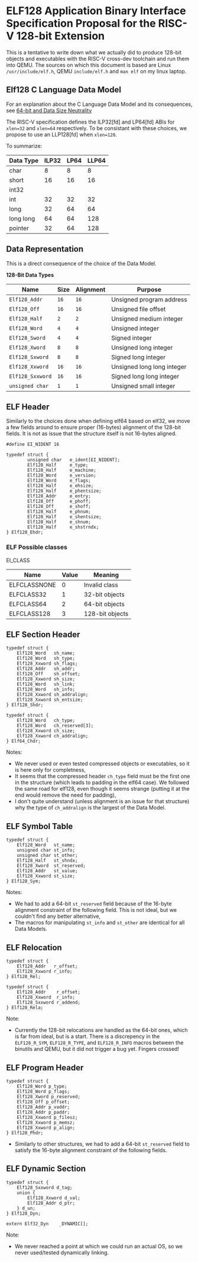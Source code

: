 # ELF128 Application Binary Interface Specification Proposal for the RISC-V 128-bit Extension

This is a tentative to write down what we actually did to produce 128-bit objects and executables with the RISC-V cross-dev toolchain and run them into QEMU.
The sources on which this document is based are Linux `/usr/include/elf.h`, QEMU `include/elf.h` and `man elf` on my linux laptop.


## Elf128 C Language Data Model

For an explanation about the C Language Data Model and its consequences, see [64-bit and Data Size Neutrality](https://unix.org/whitepapers/64bit.html)

The RISC-V specification defines the ILP32[fd] and LP64[fd] ABIs for `xlen=32` and `xlen=64` respectively.
To be consistant with these choices, we propose to use an LLP128[fd] when `xlen=128`.

To summarize:

| Data Type | ILP32 |  LP64 | LLP64 |
| -----     | ----  |  ---- | ----  |
| char      | 8     |  8    | 8     |
| short     | 16    |  16   | 16    |
| int32     |       |       |       |
| int       | 32    |  32   | 32    |
| long      | 32    |  64   | 64    |
| long long | 64    |  64   | 128   |
| pointer   | 32    |  64   | 128   |

## Data Representation

This is a direct consequence of the choice of the Data Model.

**128-Bit Data Types**

| Name             | Size   | Alignment   | Purpose                    |
| --------------   | ------ | ----------- | -------------------------- |
| `Elf128_Addr`    | `16`   | `16`        | Unsigned program address   |
| `Elf128_Off`     | `16`   | `16`        | Unsigned file offset       |
| `Elf128_Half`    | `2`    | `2`         | Unsigned medium integer    |
| `Elf128_Word`    | `4`    | `4`         | Unsigned integer           |
| `Elf128_Sword`   | `4`    | `4`         | Signed integer             |
| `Elf128_Xword`   | `8`    | `8`         | Unsigned long integer      |
| `Elf128_Sxword`  | `8`    | `8`         | Signed long integer        |
| `Elf128_Xxword`  | `16`   | `16`        | Unsigned long long integer |
| `Elf128_Sxxword` | `16`   | `16`        | Signed long long integer   |
| `unsigned char`  | `1`    | `1`         | Unsigned small integer     |


## ELF Header

Similarly to the choices done when defining elf64 based on elf32, we move a few fields around to ensure proper (16-bytes) alignment of the 128-bit fields.
It is not as issue that the structure itself is not 16-bytes aligned.

    #define EI_NIDENT 16

    typedef struct {
            unsigned char   e_ident[EI_NIDENT];
            Elf128_Half     e_type;
            Elf128_Half     e_machine;
            Elf128_Word     e_version;
            Elf128_Word     e_flags;
            Elf128_Half     e_ehsize;
            Elf128_Half     e_phentsize;
            Elf128_Addr     e_entry;
            Elf128_Off      e_phoff;
            Elf128_Off      e_shoff;
            Elf128_Half     e_phnum;
            Elf128_Half     e_shentsize;
            Elf128_Half     e_shnum;
            Elf128_Half     e_shstrndx;
    } Elf128_Ehdr;


### ELF Possible classes

EI_CLASS

| Name         | Value | Meaning         |
| ----         | ----  | ----            |
| ELFCLASSNONE | 0     | Invalid class   |
| ELFCLASS32   | 1     | 32-bit objects  |
| ELFCLASS64   | 2     | 64-bit objects  |
| ELFCLASS128  | 3     | 128-bit objects |

## ELF Section Header

    typedef struct {
        Elf128_Word   sh_name;
        Elf128_Word   sh_type;
        Elf128_Xxword sh_flags;
        Elf128_Addr   sh_addr;
        Elf128_Off    sh_offset;
        Elf128_Xxword sh_size;
        Elf128_Word   sh_link;
        Elf128_Word   sh_info;
        Elf128_Xxword sh_addralign;
        Elf128_Xxword sh_entsize;
    } Elf128_Shdr;

    typedef struct {
        Elf128_Word   ch_type;
        Elf128_Word   ch_reserved[3];
        Elf128_Xxword ch_size;
        Elf128_Xxword ch_addralign;
    } Elf64_Chdr;

Notes:

* We never used or even tested compressed objects or executables, so it is here only for completness,
* It seems that the compressed header `ch_type` field must be the first one in the structure (which leads to padding in the elf64 case).
  We followed the same road for elf128, even though it seems strange (putting it at the end would remove the need for padding),
* I don't quite understand (unless alignment is an issue for that structure) why the type of `ch_addralign` is the largest of the Data Model.

## ELF Symbol Table

    typedef struct {
        Elf128_Word   st_name;
        unsigned char st_info;
        unsigned char st_other;
        Elf128_Half   st_shndx;
        Elf128_Xword  st_reserved;
        Elf128_Addr   st_value;
        Elf128_Xxword st_size;
    } Elf128_Sym;

Notes:

* We had to add a 64-bit `st_reserved` field because of the 16-byte alignment constraint of the following field.
  This is not ideal, but we couldn't find any better alternative,
* The macros for manipulating `st_info` and `st_other` are identical for all Data Models.

## ELF Relocation

    typedef struct {
        Elf128_Addr   r_offset;
        Elf128_Xxword r_info;
    } Elf128_Rel;
    
    typedef struct {
        Elf128_Addr    r_offset;
        Elf128_Xxword  r_info;
        Elf128_Sxxword r_addend;
    } Elf128_Rela;
    

Note:

* Currently the 128-bit relocations are handled as the 64-bit ones, which is far from ideal, but is a start.
  There is a discrepency in the `ELF128_R_SYM`, `ELF128_R_TYPE`, and `ELF128_R_INFO` macros between the binutils and QEMU, but it did not trigger a bug yet.
  Fingers crossed!

## ELF Program Header

    typedef struct {
        Elf128_Word p_type;
        Elf128_Word p_flags;
        Elf128_Xword p_reserved;
        Elf128_Off p_offset;
        Elf128_Addr p_vaddr;
        Elf128_Addr p_paddr;
        Elf128_Xxword p_filesz;
        Elf128_Xxword p_memsz;
        Elf128_Xxword p_align;
    } Elf128_Phdr;

* Similarly to other structures, we had to add a 64-bit `st_reserved` field to satisfy the 16-byte alignment constraint of the following fields.

## ELF Dynamic Section

    typedef struct {
        Elf128_Sxxword d_tag;
        union {
            Elf128_Xxword d_val;
            Elf128_Addr d_ptr;
        } d_un;
    } Elf128_Dyn;

    extern Elf32_Dyn    _DYNAMIC[];

Note:

* We never reached a point at which we could run an actual OS, so we never used/tested dynamically linking.

